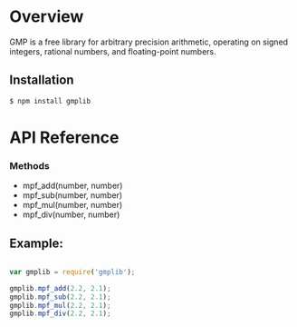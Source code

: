 # Overview
GMP is a free library for arbitrary precision arithmetic, operating on signed integers, rational numbers, and floating-point numbers.


Installation
------------
``` bash
$ npm install gmplib
```

# API Reference

### Methods ###

* mpf_add(number, number)
* mpf_sub(number, number)
* mpf_mul(number, number)
* mpf_div(number, number)

Example:
-------
``` javascript

var gmplib = require('gmplib');

gmplib.mpf_add(2.2, 2.1);
gmplib.mpf_sub(2.2, 2.1);
gmplib.mpf_mul(2.2, 2.1);
gmplib.mpf_div(2.2, 2.1);

```